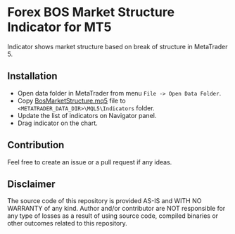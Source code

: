 # Forex BOS Market Structure Indicator for MT5
Indicator shows market structure based on break of structure in MetaTrader 5.

## Installation
- Open data folder in MetaTrader from menu `File -> Open Data Folder`.
- Copy [BosMarketStructure.mq5](MQL5/Indicators/BosMarketStructure.mq5) file to `<METATRADER_DATA_DIR>\MQL5\Indicators` folder.
- Update the list of indicators on Navigator panel.
- Drag indicator on the chart.

## Contribution
Feel free to create an issue or a pull request if any ideas.

## Disclaimer
The source code of this repository is provided AS-IS and WITH NO WARRANTY of any kind.
Author and/or contributor are NOT responsible for any type of losses as a result of using source code, 
compiled binaries or other outcomes related to this repository.
